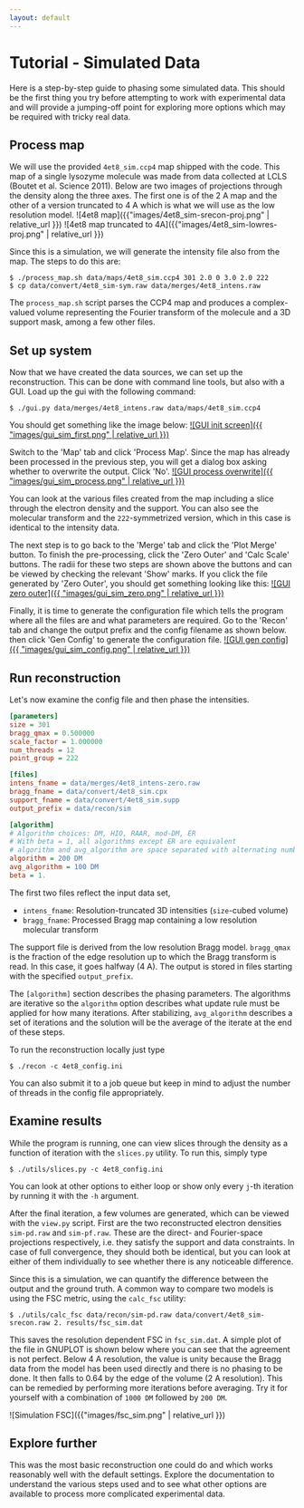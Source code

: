 ```yaml
---
layout: default
---
```


# Tutorial - Simulated Data

Here is a step-by-step guide to phasing some simulated data. This should be the
first thing you try before attempting to work with experimental data and will
provide a jumping-off point for exploring more options which may be required
with tricky real data.

## Process map
We will use the provided `4et8_sim.ccp4` map shipped with the code. This map of a
single lysozyme molecule was made from data collected at LCLS (Boutet et al.
Science 2011). Below are two images of projections through the density along the
three axes. The first one is of the 2 A map and the other of a version truncated
to 4 A which is what we will use as the low resolution model.
![4et8 map]({{"images/4et8_sim-srecon-proj.png" | relative_url }})
![4et8 map truncated to 4A]({{"images/4et8_sim-lowres-proj.png" | relative_url }})

Since this is a simulation, we will generate the intensity file
also from the map. The steps to do this are:
```
$ ./process_map.sh data/maps/4et8_sim.ccp4 301 2.0 0 3.0 2.0 222
$ cp data/convert/4et8_sim-sym.raw data/merges/4et8_intens.raw
```
The `process_map.sh` script parses the CCP4 map and produces a complex-valued
volume representing the Fourier transform of the molecule and a 3D support mask,
among a few other files.

## Set up system
Now that we have created the data sources, we can set up the reconstruction.
This can be done with command line tools, but also with a GUI. Load up the gui
with the following command:
```
$ ./gui.py data/merges/4et8_intens.raw data/maps/4et8_sim.ccp4
```
You should get something like the image below: 
<a href="images/gui_sim_first.png">![GUI init screen]({{
"images/gui_sim_first.png" | relative_url }})</a>

Switch to the 'Map' tab and click 'Process Map'. Since the map has already
been processed in the previous step, you will get a dialog box asking whether to
overwrite the output. Click 'No'.
<a href="images/gui_sim_process.png">![GUI process overwrite]({{
"images/gui_sim_process.png" | relative_url }})</a>

You can look at the various files created from the map including a slice
through the electron density and the support. You can also see the molecular
transform and the `222`-symmetrized version, which in this case is identical to
the intensity data.

The next step is to go back to the 'Merge' tab and click the 'Plot Merge'
button. To finish the pre-processing, click the 'Zero Outer' and 'Calc Scale'
buttons. The radii for these two steps are shown above the buttons and can be
viewed by checking the relevant 'Show' marks. If you click the file generated by
'Zero Outer', you should get something looking like this:
<a href="images/gui_sim_zero.png">![GUI zero outer]({{
"images/gui_sim_zero.png" | relative_url }})</a>

Finally, it is time to generate the configuration file which tells the program
where all the files are and what parameters are required. Go to the 'Recon' tab
and change the output prefix and the config filename as shown below. then click
'Gen Config' to generate the configuration file.
<a href="images/gui_sim_config.png">![GUI gen config]({{
"images/gui_sim_config.png" | relative_url }})</a>

## Run reconstruction
Let's now examine the config file and then phase the intensities.

```ini
[parameters]
size = 301
bragg_qmax = 0.500000
scale_factor = 1.000000
num_threads = 12
point_group = 222

[files]
intens_fname = data/merges/4et8_intens-zero.raw
bragg_fname = data/convert/4et8_sim.cpx
support_fname = data/convert/4et8_sim.supp
output_prefix = data/recon/sim

[algorithm]
# Algorithm choices: DM, HIO, RAAR, mod-DM, ER
# With beta = 1, all algorithms except ER are equivalent
# algorithm and avg_algorithm are space separated with alternating numbers and names
algorithm = 200 DM
avg_algorithm = 100 DM
beta = 1.
```
The first two files reflect the input data set, 
 * `intens_fname`: Resolution-truncated 3D intensities (`size`-cubed volume)
 * `bragg_fname`: Processed Bragg map containing a low resolution molecular
   transform

The support file is derived from the low resolution Bragg model. `bragg_qmax` is
the fraction of the edge resolution up to which the Bragg transform is read. In
this case, it goes halfway (4 A). The output is stored in files starting with
the specified `output_prefix`.

The `[algorithm]` section describes the phasing parameters. The algorithms are
iterative so the `algorithm` option describes what update rule must be applied
for how many iterations. After stabilizing, `avg_algorithm` describes a set of
iterations and the solution will be the average of the iterate at the end of
these steps.

To run the reconstruction locally just type
```
$ ./recon -c 4et8_config.ini
```
You can also submit it to a job queue but keep in mind to adjust the number of
threads in the config file appropriately.

## Examine results
While the program is running, one can view slices through the density as a
function of iteration with the `slices.py` utility. To run this, simply type
```
$ ./utils/slices.py -c 4et8_config.ini
```
You can look at other options to either loop or show only every `j`-th iteration
by running it with the `-h` argument.

After the final iteration, a few volumes are generated, which can be viewed with
the `view.py` script. First are the two reconstructed electron densities
`sim-pd.raw` and `sim-pf.raw`. These are the direct- and Fourier-space
projections respectively, i.e. they satisfy the support and data constraints. In
case of full convergence, they should both be identical, but you can look at
either of them individually to see whether there is any noticeable difference.

Since this is a simulation, we can quantify the difference between the output
and the ground truth. A common way to compare two models is using the FSC
metric, using the `calc_fsc` utility:
```
$ ./utils/calc_fsc data/recon/sim-pd.raw data/convert/4et8_sim-srecon.raw 2. results/fsc_sim.dat
```
This saves the resolution dependent FSC in `fsc_sim.dat`. A simple plot of the
file in GNUPLOT is shown below where you can see that the agreement is not
perfect. Below 4 A resolution, the value is unity because the Bragg data from
the model has been used directly and there is no phasing to be done. It then
falls to 0.64 by the edge of the volume (2 A resolution). This can be remedied
by performing more iterations before averaging. Try it for yourself with a
combination of `1000 DM` followed by `200 DM`.

![Simulation FSC]({{"images/fsc_sim.png" | relative_url }})

## Explore further
This was the most basic reconstruction one could do and which works reasonably
well with the default settings. Explore the documentation to understand the
various steps used and to see what other options are available to process more
complicated experimental data.
